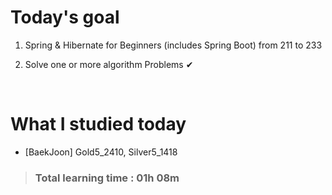 # Today's goal

1. Spring & Hibernate for Beginners (includes Spring Boot) from 211 to 233

2. Solve one or more algorithm Problems ✔

<br>

# What I studied today

* [BaekJoon] Gold5_2410, Silver5_1418

><h3>Total learning time : 01h 08m</h3>